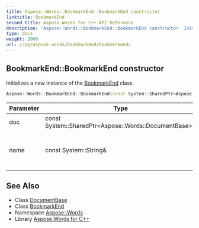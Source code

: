 ```yaml
---
title: Aspose::Words::BookmarkEnd::BookmarkEnd constructor
linktitle: BookmarkEnd
second_title: Aspose.Words for C++ API Reference
description: 'Aspose::Words::BookmarkEnd::BookmarkEnd constructor. Initializes a new instance of the BookmarkEnd class in C++.'
type: docs
weight: 2000
url: /cpp/aspose.words/bookmarkend/bookmarkend/
---
```

## BookmarkEnd::BookmarkEnd constructor


Initializes a new instance of the [BookmarkEnd](../) class.

```cpp
Aspose::Words::BookmarkEnd::BookmarkEnd(const System::SharedPtr<Aspose::Words::DocumentBase> &doc, const System::String &name)
```


| Parameter | Type | Description |
| --- | --- | --- |
| doc | const System::SharedPtr\<Aspose::Words::DocumentBase\>\& | The owner document. |
| name | const System::String\& | The name of the bookmark. Cannot be **null**. |

## See Also

* Class [DocumentBase](../../documentbase/)
* Class [BookmarkEnd](../)
* Namespace [Aspose::Words](../../)
* Library [Aspose.Words for C++](../../../)
